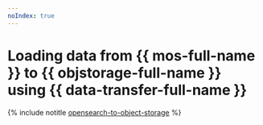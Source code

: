 ```yaml
---
noIndex: true
---
```


# Loading data from {{ mos-full-name }} to {{ objstorage-full-name }} using {{ data-transfer-full-name }}

{% include notitle [opensearch-to-object-storage](../../_tutorials/dataplatform/datatransfer/opensearch-to-object-storage.md) %}